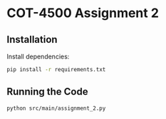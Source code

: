 # COT-4500 Assignment 2

   ## Installation
   Install dependencies:
   ```sh
   pip install -r requirements.txt
   ```

   ## Running the Code
   ```sh
   python src/main/assignment_2.py
   ```


